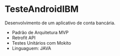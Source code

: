 # TesteAndroidIBM
Desenvolvimento de um aplicativo de conta bancária.
- Padrão de Arquitetura MVP
- Retrofit API
- Testes Unitários com Mokito
- Linguaguem: JAVA

